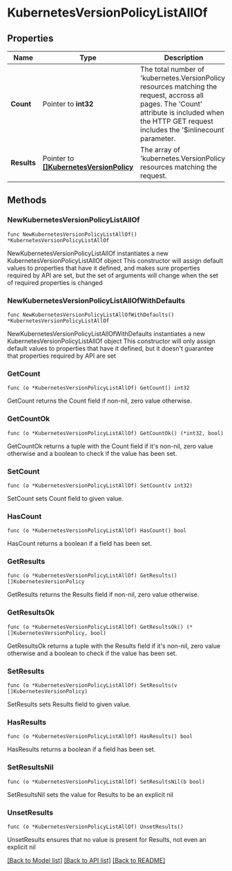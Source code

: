 # KubernetesVersionPolicyListAllOf

## Properties

Name | Type | Description | Notes
------------ | ------------- | ------------- | -------------
**Count** | Pointer to **int32** | The total number of &#39;kubernetes.VersionPolicy&#39; resources matching the request, accross all pages. The &#39;Count&#39; attribute is included when the HTTP GET request includes the &#39;$inlinecount&#39; parameter. | [optional] 
**Results** | Pointer to [**[]KubernetesVersionPolicy**](kubernetes.VersionPolicy.md) | The array of &#39;kubernetes.VersionPolicy&#39; resources matching the request. | [optional] 

## Methods

### NewKubernetesVersionPolicyListAllOf

`func NewKubernetesVersionPolicyListAllOf() *KubernetesVersionPolicyListAllOf`

NewKubernetesVersionPolicyListAllOf instantiates a new KubernetesVersionPolicyListAllOf object
This constructor will assign default values to properties that have it defined,
and makes sure properties required by API are set, but the set of arguments
will change when the set of required properties is changed

### NewKubernetesVersionPolicyListAllOfWithDefaults

`func NewKubernetesVersionPolicyListAllOfWithDefaults() *KubernetesVersionPolicyListAllOf`

NewKubernetesVersionPolicyListAllOfWithDefaults instantiates a new KubernetesVersionPolicyListAllOf object
This constructor will only assign default values to properties that have it defined,
but it doesn't guarantee that properties required by API are set

### GetCount

`func (o *KubernetesVersionPolicyListAllOf) GetCount() int32`

GetCount returns the Count field if non-nil, zero value otherwise.

### GetCountOk

`func (o *KubernetesVersionPolicyListAllOf) GetCountOk() (*int32, bool)`

GetCountOk returns a tuple with the Count field if it's non-nil, zero value otherwise
and a boolean to check if the value has been set.

### SetCount

`func (o *KubernetesVersionPolicyListAllOf) SetCount(v int32)`

SetCount sets Count field to given value.

### HasCount

`func (o *KubernetesVersionPolicyListAllOf) HasCount() bool`

HasCount returns a boolean if a field has been set.

### GetResults

`func (o *KubernetesVersionPolicyListAllOf) GetResults() []KubernetesVersionPolicy`

GetResults returns the Results field if non-nil, zero value otherwise.

### GetResultsOk

`func (o *KubernetesVersionPolicyListAllOf) GetResultsOk() (*[]KubernetesVersionPolicy, bool)`

GetResultsOk returns a tuple with the Results field if it's non-nil, zero value otherwise
and a boolean to check if the value has been set.

### SetResults

`func (o *KubernetesVersionPolicyListAllOf) SetResults(v []KubernetesVersionPolicy)`

SetResults sets Results field to given value.

### HasResults

`func (o *KubernetesVersionPolicyListAllOf) HasResults() bool`

HasResults returns a boolean if a field has been set.

### SetResultsNil

`func (o *KubernetesVersionPolicyListAllOf) SetResultsNil(b bool)`

 SetResultsNil sets the value for Results to be an explicit nil

### UnsetResults
`func (o *KubernetesVersionPolicyListAllOf) UnsetResults()`

UnsetResults ensures that no value is present for Results, not even an explicit nil

[[Back to Model list]](../README.md#documentation-for-models) [[Back to API list]](../README.md#documentation-for-api-endpoints) [[Back to README]](../README.md)


